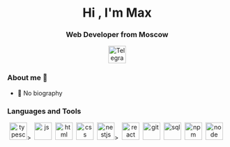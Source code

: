 <div id="header" align="center">
	<h1>Hi , I'm Max</h1>
	<h3>Web Developer from Moscow</h3>
</div>
<div id="socials" align="center">
	<a href="https://t.me/mmmmaxonchik">
		<img width=40 height=40 src="https://cdn-icons-png.flaticon.com/512/5968/5968804.png" alt="Telegram"/>
	</a>
</div>


### About me 👋
- 🤔 No biography

### Languages and Tools
<div id="languages" align="center">
	<img src="https://cdn.jsdelivr.net/gh/devicons/devicon/icons/typescript/typescript-original.svg" title="typescript" width="40" height="40"/>>&nbsp;
	<img src="https://cdn.jsdelivr.net/gh/devicons/devicon/icons/javascript/javascript-original.svg" title="js" width="40" height="40"/>&nbsp;
	<img src="https://cdn.jsdelivr.net/gh/devicons/devicon/icons/html5/html5-original.svg" title="html" width="40" height="40"/>&nbsp;
	<img src="https://cdn.jsdelivr.net/gh/devicons/devicon/icons/css3/css3-original.svg" title="css" width="40" height="40"/>&nbsp;
	<img src="https://cdn.jsdelivr.net/gh/devicons/devicon/icons/nestjs/nestjs-plain.svg" title="nestjs" width="40" height="40"/>>&nbsp;
	<img src="https://cdn.jsdelivr.net/gh/devicons/devicon/icons/react/react-original.svg" title="react" width="40" height="40"/>&nbsp;
	<img src="https://cdn.jsdelivr.net/gh/devicons/devicon/icons/git/git-plain.svg" title="git" width="40" height="40"/>&nbsp;
	<img src="https://cdn.jsdelivr.net/gh/devicons/devicon/icons/postgresql/postgresql-original.svg" title="sql" width="40" height="40"/>&nbsp;
	<img src="https://cdn.jsdelivr.net/gh/devicons/devicon/icons/npm/npm-original-wordmark.svg" title="npm" width="40" height="40"/>&nbsp;
	<img src="https://cdn.jsdelivr.net/gh/devicons/devicon/icons/nodejs/nodejs-original.svg" title="node" width="40" height="40"/>&nbsp;
</div>


